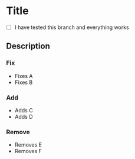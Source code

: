 # Title

- [ ] I have tested this branch and everything works

## Description

<!-- Insert your description here -->

<!-- Examples -->
### Fix
- Fixes A
- Fixes B

### Add
- Adds C
- Adds D

### Remove
- Removes E
- Removes F
